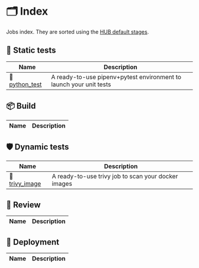 # 🗂 Index

Jobs index. They are sorted using the [HUB default stages](/getting-started#stages).

## 🔎 Static tests

| Name | Description |
| ---- | ----------- |
| 🐍 [python_test](https://hub.go2scale.io/jobs/static_tests/python_test/) | A ready-to-use pipenv+pytest environment to launch your unit tests |


## 📦 Build

| Name | Description |
| ---- | ----------- |


## 🛡 Dynamic tests

| Name | Description |
| ---- | ----------- |
| 🧱 [trivy_image](https://hub.go2scale.io/jobs/dynamic_tests/trivy_image/) | A ready-to-use trivy job to scan your docker images |


## 🙋 Review

| Name | Description |
| ---- | ----------- |


## 🚀 Deployment

| Name | Description |
| ---- | ----------- |
